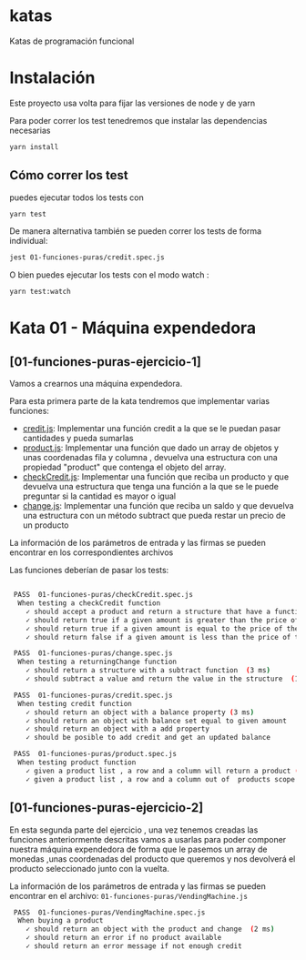 # katas
Katas de programación funcional

# Instalación

Este proyecto usa volta para fijar las versiones de node y de yarn

Para poder correr los test tenedremos que instalar las dependencias necesarias
```bash
yarn install
```

## Cómo correr los test

puedes ejecutar todos los tests con 

```bash
yarn test
```

De manera alternativa también se pueden correr los tests de forma individual:
```bash
jest 01-funciones-puras/credit.spec.js
```

O bien puedes ejecutar los tests con el modo watch :
```bash
yarn test:watch
```

# Kata 01 - Máquina expendedora

## [01-funciones-puras-ejercicio-1]
Vamos a crearnos una máquina expendedora.

Para esta primera parte de la kata tendremos que implementar
varias funciones:

* [credit.js](./01-funciones-puras-ejercicio-1/credit.js):  Implementar una función credit a la que se le puedan pasar cantidades y pueda sumarlas
* [product.js](./01-funciones-puras-ejercicio-1/product.js): Implementar una función que dado un array de objetos y unas coordenadas fila y columna , 
devuelva una estructura con una propiedad "product" que contenga el objeto del array.
* [checkCredit.js](./01-funciones-puras-ejercicio-1/checkCredit.js): Implementar una función que reciba un producto y que devuelva una estructura que tenga una función
 a la que se le puede preguntar si la cantidad es mayor o igual 
* [change.js](./01-funciones-puras-ejercicio-1/change.js): Implementar una función que reciba un saldo  y que devuelva una estructura con un método subtract 
que pueda restar un precio de un producto

La información de los parámetros de entrada y las firmas se pueden encontrar en los correspondientes archivos

Las funciones deberían de pasar los tests:
```bash

 PASS  01-funciones-puras/checkCredit.spec.js
  When testing a checkCredit function
    ✓ should accept a product and return a structure that have a function gte (3 ms)
    ✓ should return true if a given amount is greater than the price of the product
    ✓ should return true if a given amount is equal to the price of the product
    ✓ should return false if a given amount is less than the price of the product

 PASS  01-funciones-puras/change.spec.js
  When testing a returningChange function
    ✓ should return a structure with a subtract function  (3 ms)
    ✓ should subtract a value and return the value in the structure  (1 ms)

 PASS  01-funciones-puras/credit.spec.js
  When testing credit function 
    ✓ should return an object with a balance property (3 ms)
    ✓ should return an object with balance set equal to given amount
    ✓ should return an object with a add property
    ✓ should be posible to add credit and get an updated balance

 PASS  01-funciones-puras/product.spec.js
  When testing product function 
    ✓ given a product list , a row and a column will return a product (3 ms)
    ✓ given a product list , a row and a column out of  products scope , should return an error array

```

## [01-funciones-puras-ejercicio-2]

En esta segunda parte del ejercicio , una vez tenemos creadas las funciones anteriormente descritas
vamos a usarlas para poder componer nuestra máquina expendedora de forma que le pasemos un array de monedas
,unas coordenadas del producto que queremos y nos devolverá el producto seleccionado junto con  la vuelta.

La información de los parámetros de entrada y las firmas se pueden encontrar en el archivo:
`01-funciones-puras/VendingMachine.js`

```bash
 PASS  01-funciones-puras/VendingMachine.spec.js
  When buying a product
    ✓ should return an object with the product and change  (2 ms)
    ✓ should return an error if no product available
    ✓ should return an error message if not enough credit

```

